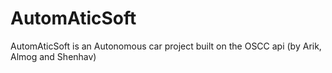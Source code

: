 # AutomAticSoft
AutomAticSoft is an Autonomous car project built on the OSCC api (by Arik, Almog and Shenhav)
